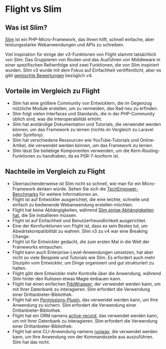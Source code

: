 # Flight vs Slim

## Was ist Slim?
[Slim](https://slimframework.com) ist ein PHP-Micro-Framework, das Ihnen hilft, schnell einfache, aber leistungsstarke Webanwendungen und APIs zu schreiben.

Viel Inspiration für einige der v3-Funktionen von Flight stammt tatsächlich von Slim. Das Gruppieren von Routen und das Ausführen von Middleware in einer spezifischen Reihenfolge sind zwei Funktionen, die von Slim inspiriert wurden. Slim v3 wurde mit dem Fokus auf Einfachheit veröffentlicht, aber es gibt [gemischte Bewertungen](https://github.com/slimphp/Slim/issues/2770) bezüglich v4.

## Vorteile im Vergleich zu Flight

- Slim hat eine größere Community von Entwicklern, die im Gegenzug nützliche Module erstellen, um zu vermeiden, das Rad neu zu erfinden.
- Slim folgt vielen Interfaces und Standards, die in der PHP-Community üblich sind, was die Interoperabilität erhöht.
- Slim hat anständige Dokumentation und Tutorials, die verwendet werden können, um das Framework zu lernen (nichts im Vergleich zu Laravel oder Symfony).
- Slim hat verschiedene Ressourcen wie YouTube-Tutorials und Online-Artikel, die verwendet werden können, um das Framework zu lernen.
- Slim lässt Sie beliebige Komponenten verwenden, um die Kern-Routing-Funktionen zu handhaben, da es PSR-7-konform ist.

## Nachteile im Vergleich zu Flight

- Überraschenderweise ist Slim nicht so schnell, wie man für ein Micro-Framework denken würde. Sehen Sie sich die 
  [TechEmpower-Benchmarks](https://www.techempower.com/benchmarks/#hw=ph&test=fortune&section=data-r22&l=zik073-cn3) 
  für weitere Informationen an.
- Flight ist auf Entwickler ausgerichtet, die eine leichte, schnelle und einfach zu bedienende Webanwendung erstellen möchten.
- Flight hat keine Abhängigkeiten, während [Slim einige Abhängigkeiten hat](https://github.com/slimphp/Slim/blob/4.x/composer.json), die Sie installieren müssen.
- Flight ist auf Einfachheit und Benutzerfreundlichkeit ausgerichtet.
- Eine der Kernfunktionen von Flight ist, dass es sein Bestes tut, um Abwärtskompatibilität zu wahren. Slim v3 zu v4 war eine Breaking Change.
- Flight ist für Entwickler gedacht, die zum ersten Mal in die Welt der Frameworks eintauchen.
- Flight kann auch Enterprise-Level-Anwendungen umsetzen, hat aber nicht so viele Beispiele und Tutorials wie Slim.
  Es erfordert auch mehr Disziplin vom Entwickler, um Dinge organisiert und gut strukturiert zu halten.
- Flight gibt dem Entwickler mehr Kontrolle über die Anwendung, während Slim hinter den Kulissen etwas Magie einbauen kann.
- Flight hat einen einfachen [PdoWrapper](/learn/pdo-wrapper), der verwendet werden kann, um mit Ihrer Datenbank zu interagieren. Slim erfordert die Verwendung einer Drittanbieter-Bibliothek.
- Flight hat ein [Permissions-Plugin](/awesome-plugins/permissions), das verwendet werden kann, um Ihre Anwendung zu sichern. Slim erfordert die Verwendung einer Drittanbieter-Bibliothek.
- Flight hat ein ORM namens [active-record](/awesome-plugins/active-record), das verwendet werden kann, um mit Ihrer Datenbank zu interagieren. Slim erfordert die Verwendung einer Drittanbieter-Bibliothek.
- Flight hat eine CLI-Anwendung namens [runway](/awesome-plugins/runway), die verwendet werden kann, um Ihre Anwendung von der Kommandozeile aus auszuführen. Slim hat das nicht.
